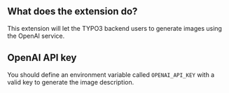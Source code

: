 ## What does the extension do?

This extension will let the TYPO3 backend users to generate images using the OpenAI service.

## OpenAI API key

You should define an environment variable called `OPENAI_API_KEY` with a valid key to generate the image description.

